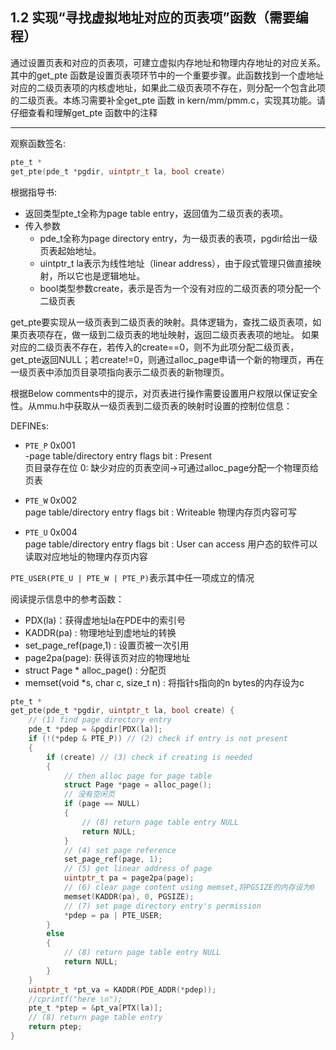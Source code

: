 ## 1.2 实现“寻找虚拟地址对应的页表项”函数（需要编程）
通过设置页表和对应的页表项，可建立虚拟内存地址和物理内存地址的对应关系。其中的get_pte 函数是设置页表项环节中的一个重要步骤。此函数找到一个虚地址对应的二级页表项的内核虚地址，如果此二级页表项不存在，则分配一个包含此项的二级页表。本练习需要补全get_pte 函数 in kern/mm/pmm.c，实现其功能。请仔细查看和理解get_pte 函数中的注释

---

观察函数签名:

```c
pte_t *
get_pte(pde_t *pgdir, uintptr_t la, bool create)
```

根据指导书:

- 返回类型pte_t全称为page table entry，返回值为二级页表的表项。
- 传入参数
  - pde_t全称为page directory entry，为一级页表的表项，pgdir给出一级页表起始地址。
  - uintptr_t la表示为线性地址（linear address），由于段式管理只做直接映射，所以它也是逻辑地址。
  - bool类型参数create，表示是否为一个没有对应的二级页表的项分配一个二级页表

get_pte要实现从一级页表到二级页表的映射。具体逻辑为，查找二级页表项，如果页表项存在，做一级到二级页表的地址映射，返回二级页表表项的地址。
如果对应的二级页表不存在，若传入的create==0，则不为此项分配二级页表，get_pte返回NULL；若create!=0，则通过alloc_page申请一个新的物理页，再在一级页表中添加页目录项指向表示二级页表的新物理页。

根据Below comments中的提示，对页表进行操作需要设置用户权限以保证安全性。从mmu.h中获取从一级页表到二级页表的映射时设置的控制位信息：

DEFINEs:
*   `PTE_P`           0x001  
    -page table/directory entry flags bit : Present                 
    页目录存在位
    0: 缺少对应的页表空间->可通过alloc_page分配一个物理页给页表
  
*   `PTE_W`           0x002                   
    page table/directory entry flags bit : Writeable
    物理内存页内容可写


*   `PTE_U`           0x004                   
    page table/directory entry flags bit : User can access
    用户态的软件可以读取对应地址的物理内存页内容

`PTE_USER(PTE_U | PTE_W | PTE_P)`表示其中任一项成立的情况

阅读提示信息中的参考函数：
- PDX(la)：获得虚地址la在PDE中的索引号
- KADDR(pa) : 物理地址到虚地址的转换
- set_page_ref(page,1) : 设置页被一次引用
- page2pa(page): 获得该页对应的物理地址
- struct Page * alloc_page() : 分配页
- memset(void *s, char c, size_t n) : 将指针s指向的n bytes的内存设为c



```c
pte_t *
get_pte(pde_t *pgdir, uintptr_t la, bool create) {
    // (1) find page directory entry
    pde_t *pdep = &pgdir[PDX(la)];
    if (!(*pdep & PTE_P)) // (2) check if entry is not present
    {
        if (create) // (3) check if creating is needed
        {
            // then alloc page for page table
            struct Page *page = alloc_page();
            // 没有空闲页
            if (page == NULL)
            {
                // (8) return page table entry NULL
                return NULL;
            }
            // (4) set page reference
            set_page_ref(page, 1);
            // (5) get linear address of page
            uintptr_t pa = page2pa(page);
            // (6) clear page content using memset,将PGSIZE的内存设为0
            memset(KADDR(pa), 0, PGSIZE);
            // (7) set page directory entry's permission
            *pdep = pa | PTE_USER;
        }
        else
        {
            // (8) return page table entry NULL
            return NULL;
        }
    }
    uintptr_t *pt_va = KADDR(PDE_ADDR(*pdep));
    //cprintf("here \n");
    pte_t *ptep = &pt_va[PTX(la)];
    // (8) return page table entry
    return ptep;
}
```